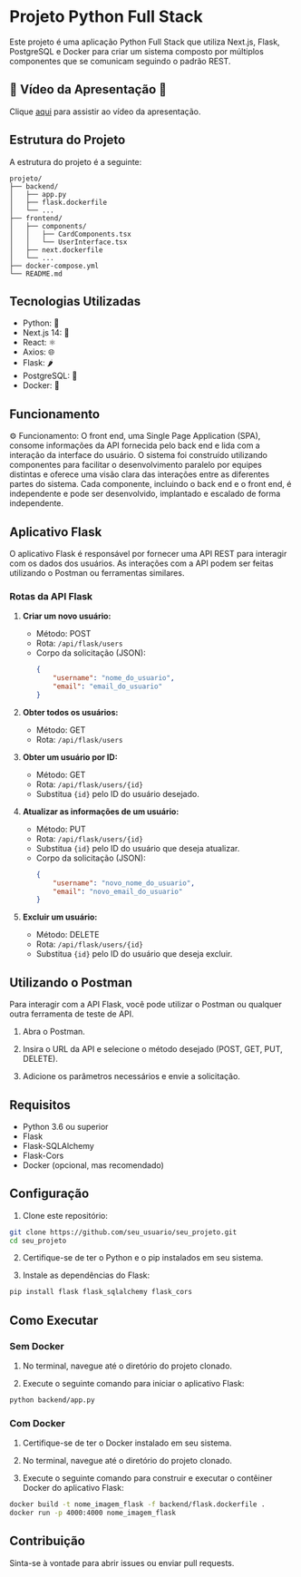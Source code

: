 # Projeto Python Full Stack

Este projeto é uma aplicação Python Full Stack que utiliza Next.js, Flask, PostgreSQL e Docker para criar um sistema composto por múltiplos componentes que se comunicam seguindo o padrão REST.

## 🎥 Vídeo da Apresentação 🎥

Clique [aqui](https://drive.google.com/file/d/1eF2-_MH30ytC2vzOZcEFuUP2Cw1TaN1B/view?usp=sharing) para assistir ao vídeo da apresentação.



## Estrutura do Projeto

A estrutura do projeto é a seguinte:

```
projeto/
├── backend/
│   ├── app.py
│   ├── flask.dockerfile
│   └── ...
├── frontend/
│   ├── components/
│   │   ├── CardComponents.tsx
│   │   └── UserInterface.tsx
│   ├── next.dockerfile
│   └── ...
├── docker-compose.yml
└── README.md
```

## Tecnologias Utilizadas

- Python: 🐍
- Next.js 14: 🚀
- React: ⚛️
- Axios: 🌐
- Flask: 🌶️
- PostgreSQL: 🐘
- Docker: 🐳

## Funcionamento

⚙ Funcionamento: O front end, uma Single Page Application (SPA), consome informações da API fornecida pelo back end e lida com a interação da interface do usuário. O sistema foi construído utilizando componentes para facilitar o desenvolvimento paralelo por equipes distintas e oferece uma visão clara das interações entre as diferentes partes do sistema. Cada componente, incluindo o back end e o front end, é independente e pode ser desenvolvido, implantado e escalado de forma independente.

## Aplicativo Flask

O aplicativo Flask é responsável por fornecer uma API REST para interagir com os dados dos usuários. As interações com a API podem ser feitas utilizando o Postman ou ferramentas similares.

### Rotas da API Flask

1. **Criar um novo usuário:**
   - Método: POST
   - Rota: `/api/flask/users`
   - Corpo da solicitação (JSON):
     ```json
     {
         "username": "nome_do_usuario",
         "email": "email_do_usuario"
     }
     ```

2. **Obter todos os usuários:**
   - Método: GET
   - Rota: `/api/flask/users`

3. **Obter um usuário por ID:**
   - Método: GET
   - Rota: `/api/flask/users/{id}`
   - Substitua `{id}` pelo ID do usuário desejado.

4. **Atualizar as informações de um usuário:**
   - Método: PUT
   - Rota: `/api/flask/users/{id}`
   - Substitua `{id}` pelo ID do usuário que deseja atualizar.
   - Corpo da solicitação (JSON):
     ```json
     {
         "username": "novo_nome_do_usuario",
         "email": "novo_email_do_usuario"
     }
     ```

5. **Excluir um usuário:**
   - Método: DELETE
   - Rota: `/api/flask/users/{id}`
   - Substitua `{id}` pelo ID do usuário que deseja excluir.

## Utilizando o Postman

Para interagir com a API Flask, você pode utilizar o Postman ou qualquer outra ferramenta de teste de API.

1. Abra o Postman.

2. Insira o URL da API e selecione o método desejado (POST, GET, PUT, DELETE).

3. Adicione os parâmetros necessários e envie a solicitação.

## Requisitos

- Python 3.6 ou superior
- Flask
- Flask-SQLAlchemy
- Flask-Cors
- Docker (opcional, mas recomendado)

## Configuração

1. Clone este repositório:

```bash
git clone https://github.com/seu_usuario/seu_projeto.git
cd seu_projeto
```

2. Certifique-se de ter o Python e o pip instalados em seu sistema.

3. Instale as dependências do Flask:

```bash
pip install flask flask_sqlalchemy flask_cors
```

## Como Executar

### Sem Docker

1. No terminal, navegue até o diretório do projeto clonado.

2. Execute o seguinte comando para iniciar o aplicativo Flask:

```bash
python backend/app.py
```

### Com Docker

1. Certifique-se de ter o Docker instalado em seu sistema.

2. No terminal, navegue até o diretório do projeto clonado.

3. Execute o seguinte comando para construir e executar o contêiner Docker do aplicativo Flask:

```bash
docker build -t nome_imagem_flask -f backend/flask.dockerfile .
docker run -p 4000:4000 nome_imagem_flask
```

## Contribuição

Sinta-se à vontade para abrir issues ou enviar pull requests.


